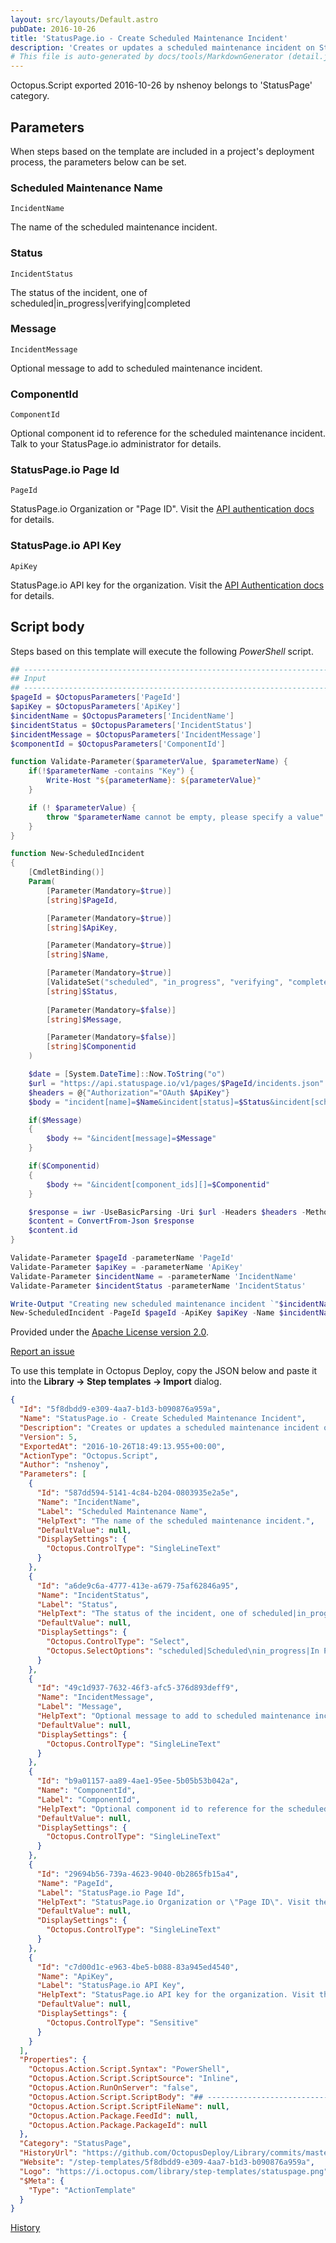```yaml
---
layout: src/layouts/Default.astro
pubDate: 2016-10-26
title: 'StatusPage.io - Create Scheduled Maintenance Incident'
description: 'Creates or updates a scheduled maintenance incident on StatusPage.io'
# This file is auto-generated by docs/tools/MarkdownGenerator (detail.js)
---
```


Octopus.Script exported 2016-10-26 by nshenoy belongs to 'StatusPage' category.

## Parameters

When steps based on the template are included in a project's deployment process, the parameters below can be set.


<div class="param">

### Scheduled Maintenance Name

`IncidentName`

The name of the scheduled maintenance incident.

</div>
        
<div class="param">

### Status

`IncidentStatus`

The status of the incident, one of scheduled|in_progress|verifying|completed

</div>
        
<div class="param">

### Message

`IncidentMessage`

Optional message to add to scheduled maintenance incident.

</div>
        
<div class="param">

### ComponentId

`ComponentId`

Optional component id to reference for the scheduled maintenance incident. Talk to your StatusPage.io administrator for details.

</div>
        
<div class="param">

### StatusPage.io Page Id

`PageId`

StatusPage.io Organization or "Page ID". Visit the [API authentication docs](http://doers.statuspage.io/api/authentication/) for details.

</div>
        
<div class="param">

### StatusPage.io API Key

`ApiKey`

StatusPage.io API key for the organization. Visit the [API Authentication docs](http://doers.statuspage.io/api/authentication/) for details.

</div>
        

## Script body

Steps based on this template will execute the following *PowerShell* script.

```PowerShell
## --------------------------------------------------------------------------------------
## Input
## --------------------------------------------------------------------------------------
$pageId = $OctopusParameters['PageId']
$apiKey = $OctopusParameters['ApiKey']
$incidentName = $OctopusParameters['IncidentName']
$incidentStatus = $OctopusParameters['IncidentStatus']
$incidentMessage = $OctopusParameters['IncidentMessage']
$componentId = $OctopusParameters['ComponentId']

function Validate-Parameter($parameterValue, $parameterName) {
    if(!$parameterName -contains "Key") {
        Write-Host "${parameterName}: ${parameterValue}"
    }

    if (! $parameterValue) {
        throw "$parameterName cannot be empty, please specify a value"
    }
}

function New-ScheduledIncident
{
    [CmdletBinding()]
    Param(
        [Parameter(Mandatory=$true)]
        [string]$PageId,

        [Parameter(Mandatory=$true)]
        [string]$ApiKey,

        [Parameter(Mandatory=$true)]
        [string]$Name,

        [Parameter(Mandatory=$true)]
        [ValidateSet("scheduled", "in_progress", "verifying", "completed")]
        [string]$Status,
        
        [Parameter(Mandatory=$false)]
        [string]$Message,

        [Parameter(Mandatory=$false)]
        [string]$Componentid
    )

    $date = [System.DateTime]::Now.ToString("o")
    $url = "https://api.statuspage.io/v1/pages/$PageId/incidents.json"
    $headers = @{"Authorization"="OAuth $ApiKey"}
    $body = "incident[name]=$Name&incident[status]=$Status&incident[scheduled_for]=$date&incident[scheduled_until]=$date"

    if($Message)
    {
        $body += "&incident[message]=$Message"
    }

    if($Componentid)
    {
        $body += "&incident[component_ids][]=$Componentid"
    }

    $response = iwr -UseBasicParsing -Uri $url -Headers $headers -Method POST -Body $body
    $content = ConvertFrom-Json $response
    $content.id
}

Validate-Parameter $pageId -parameterName 'PageId'
Validate-Parameter $apiKey = -parameterName 'ApiKey'
Validate-Parameter $incidentName = -parameterName 'IncidentName'
Validate-Parameter $incidentStatus -parameterName 'IncidentStatus'

Write-Output "Creating new scheduled maintenance incident `"$incidentName`" ..."
New-ScheduledIncident -PageId $pageId -ApiKey $apiKey -Name $incidentName -Status $incidentStatus -Message $incidentMessage -ComponentId $componentId

```

Provided under the [Apache License version 2.0](https://github.com/OctopusDeploy/Library/blob/master/LICENSE.txt).

[Report an issue](https://github.com/OctopusDeploy/Library/issues/new?assignees=&labels=&projects=&template=bug-report.yml&title=Issue%20with%20StatusPage.io%20-%20Create%20Scheduled%20Maintenance%20Incident&step-template=StatusPage.io%20-%20Create%20Scheduled%20Maintenance%20Incident)

<div class="get-json">

To use this template in Octopus Deploy, copy the JSON below and paste it into the **Library → Step templates → Import** dialog.

```json
{
  "Id": "5f8dbdd9-e309-4aa7-b1d3-b090876a959a",
  "Name": "StatusPage.io - Create Scheduled Maintenance Incident",
  "Description": "Creates or updates a scheduled maintenance incident on StatusPage.io",
  "Version": 5,
  "ExportedAt": "2016-10-26T18:49:13.955+00:00",
  "ActionType": "Octopus.Script",
  "Author": "nshenoy",
  "Parameters": [
    {
      "Id": "587dd594-5141-4c84-b204-0803935e2a5e",
      "Name": "IncidentName",
      "Label": "Scheduled Maintenance Name",
      "HelpText": "The name of the scheduled maintenance incident.",
      "DefaultValue": null,
      "DisplaySettings": {
        "Octopus.ControlType": "SingleLineText"
      }
    },
    {
      "Id": "a6de9c6a-4777-413e-a679-75af62846a95",
      "Name": "IncidentStatus",
      "Label": "Status",
      "HelpText": "The status of the incident, one of scheduled|in_progress|verifying|completed",
      "DefaultValue": null,
      "DisplaySettings": {
        "Octopus.ControlType": "Select",
        "Octopus.SelectOptions": "scheduled|Scheduled\nin_progress|In Progress\nverifying|Verifying\ncompleted|Completed"
      }
    },
    {
      "Id": "49c1d937-7632-46f3-afc5-376d893deff9",
      "Name": "IncidentMessage",
      "Label": "Message",
      "HelpText": "Optional message to add to scheduled maintenance incident.",
      "DefaultValue": null,
      "DisplaySettings": {
        "Octopus.ControlType": "SingleLineText"
      }
    },
    {
      "Id": "b9a01157-aa89-4ae1-95ee-5b05b53b042a",
      "Name": "ComponentId",
      "Label": "ComponentId",
      "HelpText": "Optional component id to reference for the scheduled maintenance incident. Talk to your StatusPage.io administrator for details.",
      "DefaultValue": null,
      "DisplaySettings": {
        "Octopus.ControlType": "SingleLineText"
      }
    },
    {
      "Id": "29694b56-739a-4623-9040-0b2865fb15a4",
      "Name": "PageId",
      "Label": "StatusPage.io Page Id",
      "HelpText": "StatusPage.io Organization or \"Page ID\". Visit the [API authentication docs](http://doers.statuspage.io/api/authentication/) for details.",
      "DefaultValue": null,
      "DisplaySettings": {
        "Octopus.ControlType": "SingleLineText"
      }
    },
    {
      "Id": "c7d00d1c-e963-4be5-b088-83a945ed4540",
      "Name": "ApiKey",
      "Label": "StatusPage.io API Key",
      "HelpText": "StatusPage.io API key for the organization. Visit the [API Authentication docs](http://doers.statuspage.io/api/authentication/) for details.",
      "DefaultValue": null,
      "DisplaySettings": {
        "Octopus.ControlType": "Sensitive"
      }
    }
  ],
  "Properties": {
    "Octopus.Action.Script.Syntax": "PowerShell",
    "Octopus.Action.Script.ScriptSource": "Inline",
    "Octopus.Action.RunOnServer": "false",
    "Octopus.Action.Script.ScriptBody": "## --------------------------------------------------------------------------------------\n## Input\n## --------------------------------------------------------------------------------------\n$pageId = $OctopusParameters['PageId']\n$apiKey = $OctopusParameters['ApiKey']\n$incidentName = $OctopusParameters['IncidentName']\n$incidentStatus = $OctopusParameters['IncidentStatus']\n$incidentMessage = $OctopusParameters['IncidentMessage']\n$componentId = $OctopusParameters['ComponentId']\n\nfunction Validate-Parameter($parameterValue, $parameterName) {\n    if(!$parameterName -contains \"Key\") {\n        Write-Host \"${parameterName}: ${parameterValue}\"\n    }\n\n    if (! $parameterValue) {\n        throw \"$parameterName cannot be empty, please specify a value\"\n    }\n}\n\nfunction New-ScheduledIncident\n{\n    [CmdletBinding()]\n    Param(\n        [Parameter(Mandatory=$true)]\n        [string]$PageId,\n\n        [Parameter(Mandatory=$true)]\n        [string]$ApiKey,\n\n        [Parameter(Mandatory=$true)]\n        [string]$Name,\n\n        [Parameter(Mandatory=$true)]\n        [ValidateSet(\"scheduled\", \"in_progress\", \"verifying\", \"completed\")]\n        [string]$Status,\n        \n        [Parameter(Mandatory=$false)]\n        [string]$Message,\n\n        [Parameter(Mandatory=$false)]\n        [string]$Componentid\n    )\n\n    $date = [System.DateTime]::Now.ToString(\"o\")\n    $url = \"https://api.statuspage.io/v1/pages/$PageId/incidents.json\"\n    $headers = @{\"Authorization\"=\"OAuth $ApiKey\"}\n    $body = \"incident[name]=$Name&incident[status]=$Status&incident[scheduled_for]=$date&incident[scheduled_until]=$date\"\n\n    if($Message)\n    {\n        $body += \"&incident[message]=$Message\"\n    }\n\n    if($Componentid)\n    {\n        $body += \"&incident[component_ids][]=$Componentid\"\n    }\n\n    $response = iwr -UseBasicParsing -Uri $url -Headers $headers -Method POST -Body $body\n    $content = ConvertFrom-Json $response\n    $content.id\n}\n\nValidate-Parameter $pageId -parameterName 'PageId'\nValidate-Parameter $apiKey = -parameterName 'ApiKey'\nValidate-Parameter $incidentName = -parameterName 'IncidentName'\nValidate-Parameter $incidentStatus -parameterName 'IncidentStatus'\n\nWrite-Output \"Creating new scheduled maintenance incident `\"$incidentName`\" ...\"\nNew-ScheduledIncident -PageId $pageId -ApiKey $apiKey -Name $incidentName -Status $incidentStatus -Message $incidentMessage -ComponentId $componentId\n",
    "Octopus.Action.Script.ScriptFileName": null,
    "Octopus.Action.Package.FeedId": null,
    "Octopus.Action.Package.PackageId": null
  },
  "Category": "StatusPage",
  "HistoryUrl": "https://github.com/OctopusDeploy/Library/commits/master/step-templates//opt/buildagent/work/75443764cd38076d/step-templates/statuspageio-create-scheduled-maintenance-incident.json",
  "Website": "/step-templates/5f8dbdd9-e309-4aa7-b1d3-b090876a959a",
  "Logo": "https://i.octopus.com/library/step-templates/statuspage.png",
  "$Meta": {
    "Type": "ActionTemplate"
  }
}
```

[History](https://github.com/OctopusDeploy/Library/commits/master/step-templates/https://github.com/OctopusDeploy/Library/commits/master/step-templates//opt/buildagent/work/75443764cd38076d/step-templates/statuspageio-create-scheduled-maintenance-incident.json)

</div>
